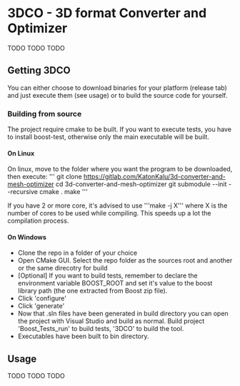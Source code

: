 # 3DCO - 3D format Converter and Optimizer
TODO TODO TODO

## Getting 3DCO

You can either choose to download binaries for your platform (release tab) and just execute them (see usage) or to build the source code for yourself.

### Building from source
The project require cmake to be built. 
If you want to execute tests, you have to install boost-test, otherwise only the main executable will be built.

#### On Linux

On linux, move to the folder where you want the program to be downloaded, then execute:
''' 
git clone https://gitlab.com/KatonKalu/3d-converter-and-mesh-optimizer
cd 3d-converter-and-mesh-optimizer
git submodule --init --recursive
cmake .
make
'''

If you have 2 or more core, it's advised to use '''make -j X''' where X is the number of cores to be used while compiling. This speeds up a lot the compilation process.

#### On Windows
* Clone the repo in a folder of your choice
* Open CMake GUI. Select the repo folder as the sources root and another or the same direcotry for build
* [Optional] If you want to build tests, remember to declare the environment variable BOOST_ROOT and set it's value to the boost library path (the one extracted from Boost zip file).
* Click 'configure'
* Click 'generate'
* Now that .sln files have been generated in build directory you can open the project with Visual Studio and build as normal. 
Build project 'Boost_Tests_run' to build tests, '3DCO' to build the tool.
* Executables have been built to bin directory.

## Usage
TODO TODO TODO
